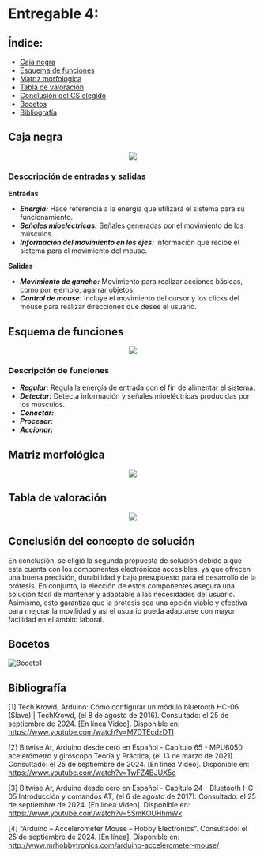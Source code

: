 # Entregable 4: 
## Índice:
- [Caja negra](https://github.com/micaelaacc/Proyecto_FunBio/blob/main/Entregables/E4.md#caja-negra)
- [Esquema de funciones](https://github.com/micaelaacc/Proyecto_FunBio/blob/main/Entregables/E4.md#esquema-de-funciones)
- [Matriz morfológica](https://github.com/micaelaacc/Proyecto_FunBio/blob/main/Entregables/E4.md#matriz-morfol%C3%B3gica)
- [Tabla de valoración](https://github.com/micaelaacc/Proyecto_FunBio/blob/main/Entregables/E4.md#tabla-de-valoraci%C3%B3n)
- [Conclusión del CS elegido](https://github.com/micaelaacc/Proyecto_FunBio/blob/main/Entregables/E4.md#conclusi%C3%B3n-del-concepto-de-soluci%C3%B3n)
- [Bocetos](https://github.com/micaelaacc/Proyecto_FunBio/blob/main/Entregables/E4.md#bocetos)
- [Bibliografía](https://github.com/micaelaacc/Proyecto_FunBio/blob/main/Entregables/E4.md#bibliograf%C3%ADa)

## Caja negra
<p align="center">
  <img src="https://github.com/micaelaacc/Proyecto_FunBio/blob/b057bbdd217c6ee55bf858bea306ee08ce8883c2/Im%C3%A1genes/CajaNegra.png">
</p>

### Desccripción de entradas y salidas
**Entradas**

- ***Energía:*** Hace referencia a la energía que utilizará el sistema para su funcionamiento.
- ***Señales mioeléctricas:*** Señales generadas por el movimiento de los músculos.
- ***Información del movimiento en los ejes:*** Información que recibe el sistema para el movimiento del mouse.


**Salidas**

-  ***Movimiento de gancho:*** Movimiento para realizar acciones básicas, como por ejemplo, agarrar objetos.
- ***Control de mouse:*** Incluye el movimiento del cursor y los clicks del mouse para realizar direcciones que desee el usuario.

## Esquema de funciones
<p align="center">
  <img src="https://github.com/micaelaacc/Proyecto_FunBio/blob/966cca61b6869c9b1f0c393a62f73f43a64acd8d/Im%C3%A1genes/EsquemaFunciones.png">
</p>

### Descripción de funciones
- ***Regular:*** Regula la energía de entrada con el fin de alimentar el sistema.
- ***Detectar:*** Detecta información y señales mioeléctricas producidas por los músculos.
- ***Conectar:***
- ***Procesar:***
- ***Accionar:***

## Matriz morfológica
<p align="center">
  <img src="https://github.com/micaelaacc/Proyecto_FunBio/blob/98f59c4847b4a9c59a7734cee4404015b5138dd1/Im%C3%A1genes/Matriz%20Morfol%C3%B3gica.png">
</p>

## Tabla de valoración
<p align="center">
  <img src="https://github.com/micaelaacc/Proyecto_FunBio/blob/acc8f7b18a131373e5d71357117418c1fdfb8331/Im%C3%A1genes/TablaValoraci%C3%B3n.png">
</p>

## Conclusión del concepto de solución
En conclusión, se eligió la segunda propuesta de solución debido a que esta cuenta con los componentes electrónicos accesibles, ya que ofrecen una buena precisión, durabilidad y bajo presupuesto para el desarrollo de la prótesis. En conjunto, la elección de estos componentes asegura una solución fácil de mantener y adaptable a las necesidades del usuario. Asimismo, esto garantiza que la prótesis sea una opción viable y efectiva para mejorar la movilidad y así el usuario pueda adaptarse con mayor facilidad en el ámbito laboral.
## Bocetos
![Boceto1](https://github.com/micaelaacc/Proyecto_FunBio/blob/2fc3960ff2250416ea54665afe93aea1fee0a17c/Im%C3%A1genes/Boceto%201.jpg)
## Bibliografía
[1]	Tech Krowd, Arduino: Cómo configurar un módulo bluetooth HC-06 (Slave) | TechKrowd, (el 8 de agosto de 2016). Consultado: el 25 de septiembre de 2024. [En línea Video]. Disponible en: https://www.youtube.com/watch?v=M7DTEcdzDTI

[2]	Bitwise Ar, Arduino desde cero en Español - Capítulo 65 - MPU6050 acelerómetro y giróscopo Teoría y Práctica, (el 13 de marzo de 2021). Consultado: el 25 de septiembre de 2024. [En línea Video]. Disponible en: https://www.youtube.com/watch?v=TwFZ4BJUX5c

[3]	Bitwise Ar, Arduino desde cero en Español - Capítulo 24 - Bluetooth HC-05 Introducción y comandos AT, (el 6 de agosto de 2017). Consultado: el 25 de septiembre de 2024. [En línea Video]. Disponible en: https://www.youtube.com/watch?v=5SmKOUHhmWk

[4]	“Arduino – Accelerometer Mouse – Hobby Electronics”. Consultado: el 25 de septiembre de 2024. [En línea]. Disponible en: http://www.mrhobbytronics.com/arduino-accelerometer-mouse/
